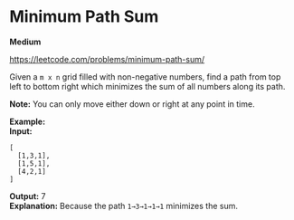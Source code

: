# Minimum Path Sum
**Medium**

https://leetcode.com/problems/minimum-path-sum/

Given a `m x n` grid filled with non-negative numbers, find a path from top left to bottom right which minimizes the sum of all numbers along its path.

**Note:** You can only move either down or right at any point in time.

**Example:**  
**Input:**
```
[
  [1,3,1],
  [1,5,1],
  [4,2,1]
]
```
**Output:** 7  
**Explanation:** Because the path `1→3→1→1→1` minimizes the sum.